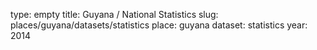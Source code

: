type: empty
title: Guyana / National Statistics
slug: places/guyana/datasets/statistics
place: guyana
dataset: statistics
year: 2014
